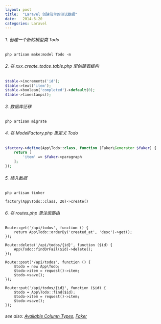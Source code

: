 ```yaml
---
layout: post
title:  "Laravel 创建简单的测试数据"
date:   2014-6-20
categories: Laravel
---
```


###### 1. 创建一个新的模型类 Todo

`php artisan make:model Todo -m`

###### 2. 在 *xxx_create_todos_table.php* 里创建表结构

```php
$table->increments('id');
$table->text('item');
$table->boolean('completed')->default(0);
$table->timestamps();
```

###### 3. 数据库迁移

`php artisan migrate`

###### 4. 在 *ModelFactory.php* 里定义 Todo

```php
$factory->define(App\Todo::class, function (Faker\Generator $faker) {
    return [
        'item' => $faker->paragraph
    ];
});
```

###### 5. 插入数据

`php artisan tinker`

`factory(App\Todo::class, 20)->create()`

###### 6. 在 *routes.php* 里注册路由

```
Route::get('/api/todos', function () {
    return App\Todo::orderBy('created_at', 'desc')->get();
});

Route::delete('/api/todos/{id}', function ($id) {
    App\Todo::findOrFail($id)->delete();
});

Route::post('/api/todos', function () {
    $todo = new App\Todo;
    $todo->item = request()->item;
    $todo->save();
});

Route::put('/api/todos/{id}', function ($id) {
    $todo = App\Todo::find($id);
    $todo->item = request()->item;
    $todo->save();
});
```

###### see also: [Available Column Types](https://laravel.com/docs/5.1/migrations#creating-columns), [Faker](https://github.com/fzaninotto/Faker)
